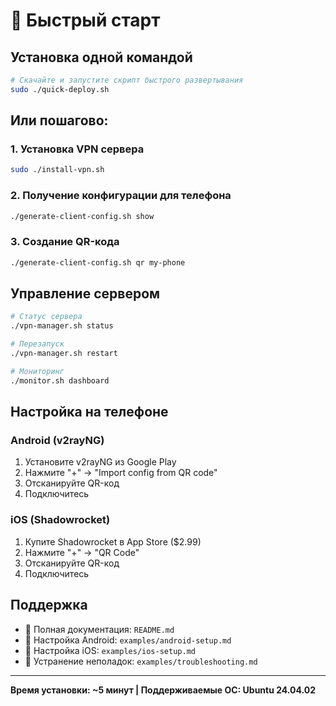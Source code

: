 # 🚀 Быстрый старт

## Установка одной командой

```bash
# Скачайте и запустите скрипт быстрого развертывания
sudo ./quick-deploy.sh
```

## Или пошагово:

### 1. Установка VPN сервера
```bash
sudo ./install-vpn.sh
```

### 2. Получение конфигурации для телефона
```bash
./generate-client-config.sh show
```

### 3. Создание QR-кода
```bash
./generate-client-config.sh qr my-phone
```

## Управление сервером

```bash
# Статус сервера
./vpn-manager.sh status

# Перезапуск
./vpn-manager.sh restart

# Мониторинг
./monitor.sh dashboard
```

## Настройка на телефоне

### Android (v2rayNG)
1. Установите v2rayNG из Google Play
2. Нажмите "+" → "Import config from QR code"
3. Отсканируйте QR-код
4. Подключитесь

### iOS (Shadowrocket)
1. Купите Shadowrocket в App Store ($2.99)
2. Нажмите "+" → "QR Code"
3. Отсканируйте QR-код
4. Подключитесь

## Поддержка

- 📖 Полная документация: `README.md`
- 🤖 Настройка Android: `examples/android-setup.md`
- 🍎 Настройка iOS: `examples/ios-setup.md`
- 🔧 Устранение неполадок: `examples/troubleshooting.md`

---

**Время установки: ~5 минут | Поддерживаемые ОС: Ubuntu 24.04.02**
